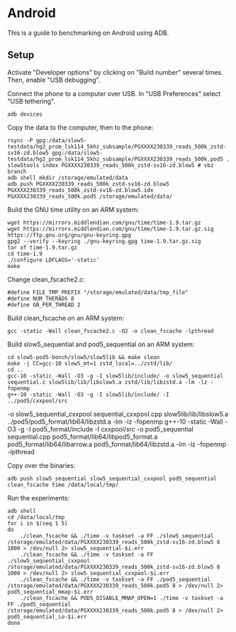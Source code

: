 Android
=======
This is a guide to benchmarking on Android using ADB.

Setup
-----
Activate "Developer options" by clicking on "Build number" several times. Then,
enable "USB debugging".

Connect the phone to a computer over USB. In "USB Preferences" select "USB
tethering".

	adb devices

Copy the data to the computer, then to the phone:

	rsync -P gpg:/data/slow5-testdata/hg2_prom_lsk114_5khz_subsample/PGXXXX230339_reads_500k_zstd-sv16-zd.blow5 gpg:/data/slow5-testdata/hg2_prom_lsk114_5khz_subsample/PGXXXX230339_reads_500k.pod5 .
	slow5tools index PGXXXX230339_reads_500k_zstd-sv16-zd.blow5 # vbz branch
	adb shell mkdir /storage/emulated/data
	adb push PGXXXX230339_reads_500k_zstd-sv16-zd.blow5 PGXXXX230339_reads_500k_zstd-sv16-zd.blow5.idx PGXXXX230339_reads_500k.pod5 /storage/emulated/data/

Build the GNU time utility on an ARM system:

	wget https://mirrors.middlendian.com/gnu/time/time-1.9.tar.gz
	wget https://mirrors.middlendian.com/gnu/time/time-1.9.tar.gz.sig https://ftp.gnu.org/gnu/gnu-keyring.gpg
	gpg2 --verify --keyring ./gnu-keyring.gpg time-1.9.tar.gz.sig
	tar xf time-1.9.tar.gz
	cd time-1.9
	./configure LDFLAGS='-static'
	make

Change clean_fscache2.c:

	#define FILE_TMP_PREFIX "/storage/emulated/data/tmp_file"
	#define NUM_THERADS 8
	#define GB_PER_THREAD 2

Build clean_fscache on an ARM system:

	gcc -static -Wall clean_fscache2.c -O2 -o clean_fscache -lpthread

Build slow5_sequential and pod5_sequential on an ARM system:

	cd slow5-pod5-bench/slow5/slow5lib && make clean
	make -j CC=gcc-10 slow5_mt=1 zstd_local=../zstd/lib/
	cd ..
	gcc-10 -static -Wall -O3 -g -I slow5lib/include/ -o slow5_sequential sequential.c slow5lib/lib/libslow5.a zstd/lib/libzstd.a -lm -lz -fopenmp
	g++-10 -static -Wall -O3 -g -I slow5lib/include/ -I ../pod5/cxxpool/src
-o slow5_sequential_cxxpool sequential_cxxpool.cpp slow5lib/lib/libslow5.a
../pod5/pod5_format/lib64/libzstd.a -lm -lz -fopenmp
	g++-10 -static -Wall -O3 -g -I pod5_format/include -I cxxpool/src -o pod5_sequential sequential.cpp pod5_format/lib64/libpod5_format.a pod5_format/lib64/libarrow.a pod5_format/lib64/libzstd.a -lm -lz -fopenmp -lpthread

Copy over the binaries:

	adb push slow5_sequential slow5_sequential_cxxpool pod5_sequential clean_fscache time /data/local/tmp/

Run the experiments:

	adb shell
	cd /data/local/tmp
	for i in $(seq 1 5)
	do
		./clean_fscache && ./time -v taskset -a FF ./slow5_sequential /storage/emulated/data/PGXXXX230339_reads_500k_zstd-sv16-zd.blow5 8 1000 > /dev/null 2> slow5_sequential-$i.err
		./clean_fscache && ./time -v taskset -a FF ./slow5_sequential_cxxpool /storage/emulated/data/PGXXXX230339_reads_500k_zstd-sv16-zd.blow5 8 1000 > /dev/null 2> slow5_sequential_cxxpool-$i.err
		./clean_fscache && ./time -v taskset -a FF ./pod5_sequential /storage/emulated/data/PGXXXX230339_reads_500k.pod5 8 > /dev/null 2> pod5_sequential_mmap-$i.err
		./clean_fscache && POD5_DISABLE_MMAP_OPEN=1 ./time -v taskset -a FF ./pod5_sequential /storage/emulated/data/PGXXXX230339_reads_500k.pod5 8 > /dev/null 2> pod5_sequential_io-$i.err
	done
